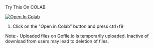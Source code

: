 Try This On COLAB

<a href="https://colab.research.google.com/github/Diffusion123/Download-from-INDEX-and-Upload-to-Gofile.io/blob/main/Gofile.ipynb" target="_parent\"><img src="https://colab.research.google.com/assets/colab-badge.svg" alt="Open In Colab"/></a>
1. Click on the "Open in Colab" button and press ctrl+f9

Note:- Uploaded files on Gofile.io is temporarily uploaded. Inactive of download from users may lead to deletion of files.
